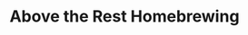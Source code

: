 ---
title: "Above the Rest Homebrewing"
url: /tigard/above-the-rest-homebrewing/
shop: houseware
---